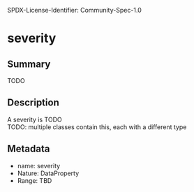 SPDX-License-Identifier: Community-Spec-1.0

# severity

## Summary

TODO

## Description

A severity is TODO  
TODO: multiple classes contain this, each with a different type

## Metadata

- name: severity
- Nature: DataProperty
- Range: TBD

